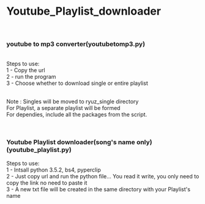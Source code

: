 # Youtube_Playlist_downloader

<br>
<h3>
<b>youtube to mp3 converter(youtubetomp3.py)
</b></h3><br>
Steps to use:
<br>1 - Copy the url
<br>2 - run the program
<br>3 - Choose whether to download single or entire playlist

<br>Note : Singles will be moved to ryuz_single directory
<br>For Playlist, a separate playlist will be formed
<br>For dependies, include all the packages from the script.

<br>
<h3><b>
Youtube Playlist downloader(song's name only)(youtube_playlist.py)
</b></h3>
Steps to use:<br>
1 - Intsall python 3.5.2, bs4, pyperclip<br>
2 - Just copy url and run the python file... You read it write, you only need to copy the link no need to paste it<br>
3 - A new txt file will be created in the same directory with your Playlist's name</br>

